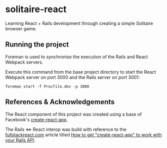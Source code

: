 # solitaire-react
Learning React + Rails development through creating a simple Solitaire browser game.

## Running the project
Foreman is used to synchronise the execution of the Rails and React Webpack servers.

Execute this command from the base project directory to start the React Webpack server on port 3000 and the Rails server on port 3001:

`foreman start -f Procfile.dev -p 3000`

## References & Acknowledgements
The React component of this project was created using a base of Facebook's [create-react-app](https://github.com/facebookincubator/create-react-app).

The Rails <=> React interop was build with reference to the [fullstackreact.com](https://www.fullstackreact.com) article titled [How to get "create-react-app" to work with your Rails API](https://www.fullstackreact.com/articles/how-to-get-create-react-app-to-work-with-your-rails-api/).
